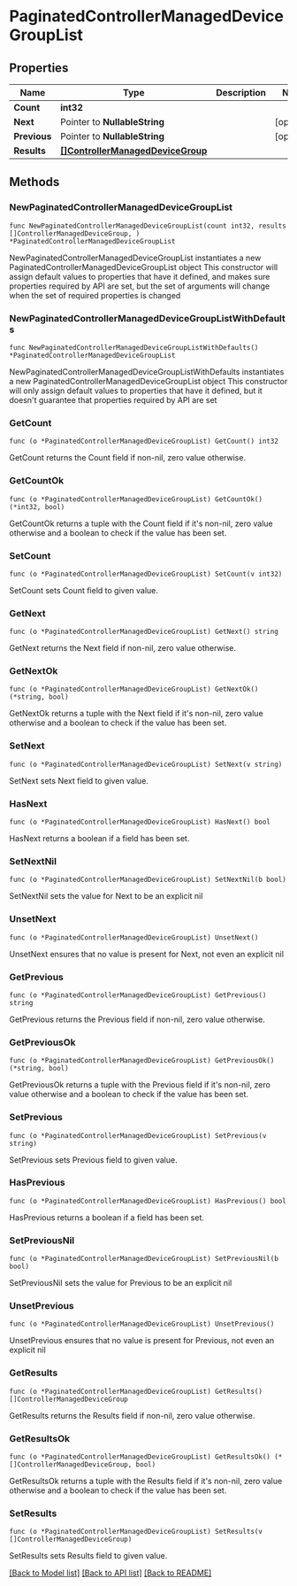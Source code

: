 # PaginatedControllerManagedDeviceGroupList

## Properties

Name | Type | Description | Notes
------------ | ------------- | ------------- | -------------
**Count** | **int32** |  | 
**Next** | Pointer to **NullableString** |  | [optional] 
**Previous** | Pointer to **NullableString** |  | [optional] 
**Results** | [**[]ControllerManagedDeviceGroup**](ControllerManagedDeviceGroup.md) |  | 

## Methods

### NewPaginatedControllerManagedDeviceGroupList

`func NewPaginatedControllerManagedDeviceGroupList(count int32, results []ControllerManagedDeviceGroup, ) *PaginatedControllerManagedDeviceGroupList`

NewPaginatedControllerManagedDeviceGroupList instantiates a new PaginatedControllerManagedDeviceGroupList object
This constructor will assign default values to properties that have it defined,
and makes sure properties required by API are set, but the set of arguments
will change when the set of required properties is changed

### NewPaginatedControllerManagedDeviceGroupListWithDefaults

`func NewPaginatedControllerManagedDeviceGroupListWithDefaults() *PaginatedControllerManagedDeviceGroupList`

NewPaginatedControllerManagedDeviceGroupListWithDefaults instantiates a new PaginatedControllerManagedDeviceGroupList object
This constructor will only assign default values to properties that have it defined,
but it doesn't guarantee that properties required by API are set

### GetCount

`func (o *PaginatedControllerManagedDeviceGroupList) GetCount() int32`

GetCount returns the Count field if non-nil, zero value otherwise.

### GetCountOk

`func (o *PaginatedControllerManagedDeviceGroupList) GetCountOk() (*int32, bool)`

GetCountOk returns a tuple with the Count field if it's non-nil, zero value otherwise
and a boolean to check if the value has been set.

### SetCount

`func (o *PaginatedControllerManagedDeviceGroupList) SetCount(v int32)`

SetCount sets Count field to given value.


### GetNext

`func (o *PaginatedControllerManagedDeviceGroupList) GetNext() string`

GetNext returns the Next field if non-nil, zero value otherwise.

### GetNextOk

`func (o *PaginatedControllerManagedDeviceGroupList) GetNextOk() (*string, bool)`

GetNextOk returns a tuple with the Next field if it's non-nil, zero value otherwise
and a boolean to check if the value has been set.

### SetNext

`func (o *PaginatedControllerManagedDeviceGroupList) SetNext(v string)`

SetNext sets Next field to given value.

### HasNext

`func (o *PaginatedControllerManagedDeviceGroupList) HasNext() bool`

HasNext returns a boolean if a field has been set.

### SetNextNil

`func (o *PaginatedControllerManagedDeviceGroupList) SetNextNil(b bool)`

 SetNextNil sets the value for Next to be an explicit nil

### UnsetNext
`func (o *PaginatedControllerManagedDeviceGroupList) UnsetNext()`

UnsetNext ensures that no value is present for Next, not even an explicit nil
### GetPrevious

`func (o *PaginatedControllerManagedDeviceGroupList) GetPrevious() string`

GetPrevious returns the Previous field if non-nil, zero value otherwise.

### GetPreviousOk

`func (o *PaginatedControllerManagedDeviceGroupList) GetPreviousOk() (*string, bool)`

GetPreviousOk returns a tuple with the Previous field if it's non-nil, zero value otherwise
and a boolean to check if the value has been set.

### SetPrevious

`func (o *PaginatedControllerManagedDeviceGroupList) SetPrevious(v string)`

SetPrevious sets Previous field to given value.

### HasPrevious

`func (o *PaginatedControllerManagedDeviceGroupList) HasPrevious() bool`

HasPrevious returns a boolean if a field has been set.

### SetPreviousNil

`func (o *PaginatedControllerManagedDeviceGroupList) SetPreviousNil(b bool)`

 SetPreviousNil sets the value for Previous to be an explicit nil

### UnsetPrevious
`func (o *PaginatedControllerManagedDeviceGroupList) UnsetPrevious()`

UnsetPrevious ensures that no value is present for Previous, not even an explicit nil
### GetResults

`func (o *PaginatedControllerManagedDeviceGroupList) GetResults() []ControllerManagedDeviceGroup`

GetResults returns the Results field if non-nil, zero value otherwise.

### GetResultsOk

`func (o *PaginatedControllerManagedDeviceGroupList) GetResultsOk() (*[]ControllerManagedDeviceGroup, bool)`

GetResultsOk returns a tuple with the Results field if it's non-nil, zero value otherwise
and a boolean to check if the value has been set.

### SetResults

`func (o *PaginatedControllerManagedDeviceGroupList) SetResults(v []ControllerManagedDeviceGroup)`

SetResults sets Results field to given value.



[[Back to Model list]](../README.md#documentation-for-models) [[Back to API list]](../README.md#documentation-for-api-endpoints) [[Back to README]](../README.md)


